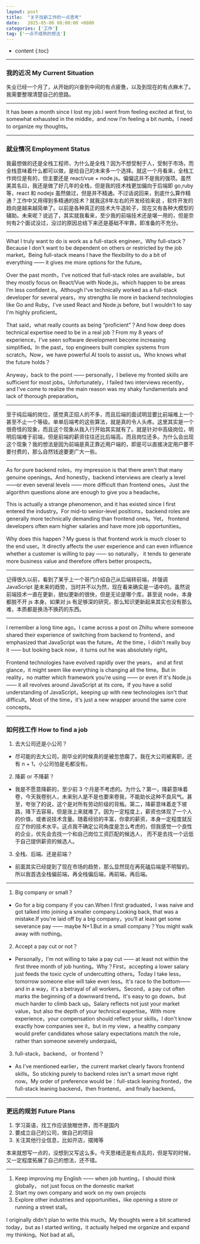 ```yaml
---
layout: post
title:  "关于找新工作的一点思考"
date:   2025-05-06 08:00:00 +0800
categories: ['工作']
tag: ['一点不成熟的想法']
---
```


* content
  {:toc}

------

### 我的近况 My Current Situation
失业已经一个月了，从开始的兴奋到中间的有点疲惫，以及到现在的有点麻木了。我需要整理清楚自己的思路。

---
It has been a month since I lost my job.I went from feeling excited at first, to somewhat exhausted in the middle，and now I‘m feeling a bit numb。I need to organize my
thoughts。

---

### 就业情况 Employment Status
我最想做的还是全栈工程师，为什么是全栈？因为不想受制于人，受制于市场，而全栈意味着什么都可以做，是给自己的未来多一个选择。就这一个月看来，全栈工作岗位是有的，但主要还是 react/vue + node.js。偏偏这并不是我的强项。虽然美其名曰，我还是做了好几年的全栈，但是我的技术栈更加偏向于后端即 go,ruby 等，react 和 nodejs 虽然做过，但是并不精通。不过话说回来，到底什么算作精通？工作中又用得到多精通的技术？就我这8年左右的开发经验来说 ，软件开发的趋向是越来越简单了。以前是各种真正的技术大牛造轮子，现在又有各种大模型的辅助。未来呢？说远了，其实就我看来，至少我的前端技术还是堪一用的，但是奈何有2个面试没过，没过的原因总结下来还是基础不牢靠，即准备的不充分。

---
What I truly want to do is work as a full-stack engineer。Why full-stack？Because I don't want to be dependent on others or restricted by the job market。Being full-stack means I have the flexibility to do a bit of everything —— it gives me more options for the future。

Over the past month，I've noticed that full-stack roles are available，but they mostly focus on React/Vue with Node.js，which happen to be areas I’m less confident in。Although I've technically worked as a full-stack developer for several years，my strengths lie more in backend technologies like Go and Ruby。I've used React and Node.js before, but I wouldn't to say I'm highly proficient。

That said，what really counts as being “proficient”？And how deep does technical expertise need to be in a real job？From my 8 years of experience，I've seen software development become increasing simplified。In the past，top engineers built complex systems from scratch。Now，we have powerful AI tools to assist us。Who knows what the future holds？

Anyway，back to the point —— personally，I believe my fronted skills are sufficient for most jobs。Unfortunately，I failed two interviews recently， and I've come to realize the main reason was my shaky fundamentals and lack of thorough preparation。

---

至于纯后端的岗位，感觉真正招人的不多，而且后端的面试明显要比前端难上一个甚至不止一个等级。单单后端考的这些算法，就是真的令人头疼。这里其实是一个很奇怪的现象，而且这个现象从我入行开始其实就有了。就是针对中高级岗位，明明后端难于前端，但是前端的薪资往往还比后端高，而且岗位还多。为什么会出现这个现象？我的想法是因为前端是真正靠近用户端的，即是可以直接决定用户要不要付费的，那么自然钱途要更广大一些。

---

As for pure backend roles，my impression is that there aren't that many genuine openings。And honestly，backend interviews are clearly a level——or even several levels —— more difficult than frontend ones。Just the algorithm questions alone are enough to give you a headache。

This is actually a strange phenomenon, and it has existed since I first entered the industry。For mid-to senior-level positions，backend roles are generally more technically demanding than frontend ones。Yet， frontend developers often earn higher salaries and have more job opportunities。

Why does this happen？My guess is that frontend work is much closer to the end user。It directly affects the user experience and can even influence whether a customer is willing to pay —— so naturally， it tends to generate more business value and therefore offers better prospects。

---

记得很久以前，看到了某乎上一个哥门介绍自己从后端转前端，并强调 JavaScript 是未来的趋势，当时并不以为然，现在看来确实是一语中的。虽然说前端技术一直在更新，貌似更新的很快，但是无论是哪个库，甚至说 node，本身都脱不开 js 本身。如果对 js 有足够深的研究，那么知识更新起来其实也没有那么难，本质都是换汤不换药的东西。

---
I remember a long time ago，I came across a post on Zhihu where someone shared their experience of switching from backend to frontend，and emphasized that JavaScript was the future。At the time，I didn't really buy it —— but looking back now，it turns out he was absolutely right。

Frontend technologies have evolved rapidly over the years， and at first glance，it might seem like everything is changing all the time。But in reality，no matter which framework you’re using —— or even if it's Node.js —— it all revolves around JavaScript at its core。If you have a solid understanding of JavaScript，keeping up with new technologies isn't that difficult。Most of the time，it's just a new wrapper around the same core concepts。

---

### 如何找工作 How to find a job
1. 去大公司还是小公司？
* 尽可能的去大公司，刚毕业的时候真的是被忽悠瘸了。我在大公司被离职，还有 n + 1，小公司怕是毛都没有。

2. 降薪 or 不降薪？
* 我是不愿意降薪的，至少前 3 个月是不考虑的。为什么？第一，降薪意味着卷，今天我卷别人，未来别人是不是也要来卷我，不能助长这种不良风气。甚至，夸张了的说，这个是对所有劳动阶级的背叛。第二，降薪意味着走下坡路，降下去容易，但是涨上来就难了。因为一定程度上，薪资也体现了一个人的价值，或者说技术含量。随着经验的丰富，你拿的薪资，本身一定程度就反应了你的技术水平。这点我不确定公司角度是怎么考虑的，但我感觉一个良性的企业，优先会去找一个和自己岗位工资匹配的候选人， 而不是去找一个远低于自己提供薪资的候选人。

3. 全栈、后端、还是前端？
* 前面其实已经提到了现在市场的趋势，那么显然现在再死磕后端是不明智的。所以我首选全栈偏前端，再全栈偏后端，再前端，再后端。

---
1. Big company or small？
* Go for a big company if you can.When I first graduated，I was naive and got talked into joining a smaller company.Looking back, that was a mistake.If you're laid off by a big company，you‘ll at least get some severance pay —— maybe N+1.But in a small company？You might walk away with nothing。

2. Accept a pay cut or not？
* Personally，I'm not willing to take a pay cut —— at least not within the first three month of job hunting。Why？First，accepting a lower salary just feeds the toxic cycle of undercutting others。Today I take less，tomorrow someone else will take even less。It's race to the bottom——and in a way，it's a betrayal of all workers。Second，a pay cut often marks the beginning of a downward trend。It's easy to go down，but much harder to climb back up。Salary reflects not just your market value，but also the depth of your technical expertise。With more experience，your compensation should reflect your skills。I don't know exactly how companies see it，but in my view，a healthy company would prefer candidates whose salary expectations match the role，rather than someone severely underpaid。

3. full-stack，backend， or frontend？
* As I've mentioned earlier，the current market clearly favors frontend skills。So sticking purely to backend roles isn't a smart move right now。My order of preference would be：full-stack leaning fronted，the full-stack leaning backend，then frontend， and finally backend。

----

### 更远的规划  Future Plans

1. 学习英语，找工作应该放眼世界，而不是国内
2. 要成立自己的公司，做自己的项目
3. 关注其他行业信息，比如开店，摆摊等

本来就想写一点的，没想到又写这么多。今天思绪还是有点乱的，但是写的时候，又一定程度拓展了自己的想法，还不错。

---
1. Keep improving my English —— when job hunting，I should think globally， not just focus on the domestic market
2. Start my own company and work on my own projects
3. Explore other industries and opportunities，like opening a store or running a street stall。

I originally didn't plan to write this much。My thoughts were a bit scattered today，but as I started writing，it actually helped me organize and expand my thinking。Not bad at all。